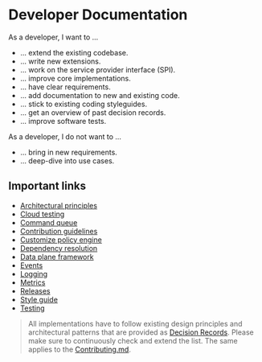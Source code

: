 # Developer Documentation

As a developer, I want to ...
- ... extend the existing codebase.
- ... write new extensions.
- ... work on the service provider interface (SPI).
- ... improve core implementations.
- ... have clear requirements.
- ... add documentation to new and existing code.
- ... stick to existing coding styleguides.
- ... get an overview of past decision records.
- ... improve software tests.

As a developer, I do not want to ...
- ... bring in new requirements.
- ... deep-dive into use cases.

## Important links

- [Architectural principles](../architecture/architecture-principles.md)
- [Cloud testing](cloud_testing.md)
- [Command queue](command-queue.md)
- [Contribution guidelines](../_helper/contributing.md)
- [Customize policy engine](policy-engine.md)
- [Dependency resolution](dependency_resolution.md)
- [Data plane framework](data-plane-framework/README.md)
- [Events](events.md)
- [Logging](logging.md)
- [Metrics](metrics.md)
- [Releases](releases.md)
- [Style guide](_helper/styleguide.md)
- [Testing](testing.md)

> All implementations have to follow existing design principles and architectural patterns that are provided as 
> [Decision Records](decision-records/README.md). Please make sure to continuously check and extend the 
> list. The same applies to the [Contributing.md]({{main}}CONTRIBUTING.md).
